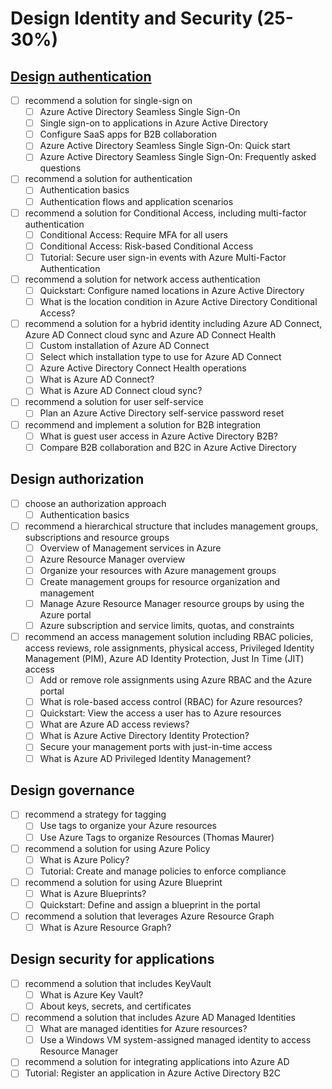 # Design Identity and Security (25-30%)

## [Design authentication](/2-identity-&-security/design-authentication.md)

- [ ] recommend a solution for single-sign on
  - [ ] Azure Active Directory Seamless Single Sign-On
  - [ ] Single sign-on to applications in Azure Active Directory
  - [ ] Configure SaaS apps for B2B collaboration
  - [ ] Azure Active Directory Seamless Single Sign-On: Quick start
  - [ ] Azure Active Directory Seamless Single Sign-On: Frequently asked questions

- [ ] recommend a solution for authentication
  - [ ] Authentication basics
  - [ ] Authentication flows and application scenarios

- [ ] recommend a solution for Conditional Access, including multi-factor authentication
  - [ ] Conditional Access: Require MFA for all users
  - [ ] Conditional Access: Risk-based Conditional Access
  - [ ] Tutorial: Secure user sign-in events with Azure Multi-Factor Authentication

- [ ] recommend a solution for network access authentication
  - [ ] Quickstart: Configure named locations in Azure Active Directory
  - [ ] What is the location condition in Azure Active Directory Conditional Access?

- [ ] recommend a solution for a hybrid identity including Azure AD Connect, Azure AD Connect cloud sync and Azure AD Connect Health
  - [ ] Custom installation of Azure AD Connect
  - [ ] Select which installation type to use for Azure AD Connect
  - [ ] Azure Active Directory Connect Health operations
  - [ ] What is Azure AD Connect?
  - [ ] What is Azure AD Connect cloud sync?

- [ ] recommend a solution for user self-service
  - [ ] Plan an Azure Active Directory self-service password reset

- [ ] recommend and implement a solution for B2B integration
  - [ ] What is guest user access in Azure Active Directory B2B?
  - [ ] Compare B2B collaboration and B2C in Azure Active Directory

## Design authorization

- [ ] choose an authorization approach
  - [ ] Authentication basics

- [ ] recommend a hierarchical structure that includes management groups, subscriptions and resource groups
  - [ ] Overview of Management services in Azure
  - [ ] Azure Resource Manager overview
  - [ ] Organize your resources with Azure management groups
  - [ ] Create management groups for resource organization and management
  - [ ] Manage Azure Resource Manager resource groups by using the Azure portal
  - [ ] Azure subscription and service limits, quotas, and constraints

- [ ] recommend an access management solution including RBAC policies, access reviews, role assignments, physical access, Privileged Identity Management (PIM), Azure AD Identity Protection, Just In Time (JIT) access
  - [ ] Add or remove role assignments using Azure RBAC and the Azure portal
  - [ ] What is role-based access control (RBAC) for Azure resources?
  - [ ] Quickstart: View the access a user has to Azure resources
  - [ ] What are Azure AD access reviews?
  - [ ] What is Azure Active Directory Identity Protection?
  - [ ] Secure your management ports with just-in-time access
  - [ ] What is Azure AD Privileged Identity Management?

## Design governance

- [ ] recommend a strategy for tagging
  - [ ] Use tags to organize your Azure resources
  - [ ] Use Azure Tags to organize Resources (Thomas Maurer)

- [ ] recommend a solution for using Azure Policy
  - [ ] What is Azure Policy?
  - [ ] Tutorial: Create and manage policies to enforce compliance

- [ ] recommend a solution for using Azure Blueprint
  - [ ] What is Azure Blueprints?
  - [ ] Quickstart: Define and assign a blueprint in the portal

- [ ] recommend a solution that leverages Azure Resource Graph
  - [ ] What is Azure Resource Graph?

## Design security for applications

- [ ] recommend a solution that includes KeyVault
  - [ ] What is Azure Key Vault?
  - [ ] About keys, secrets, and certificates

- [ ] recommend a solution that includes Azure AD Managed Identities
  - [ ] What are managed identities for Azure resources?
  - [ ] Use a Windows VM system-assigned managed identity to access Resource Manager

 - [ ] recommend a solution for integrating applications into Azure AD
  - [ ] Tutorial: Register an application in Azure Active Directory B2C
